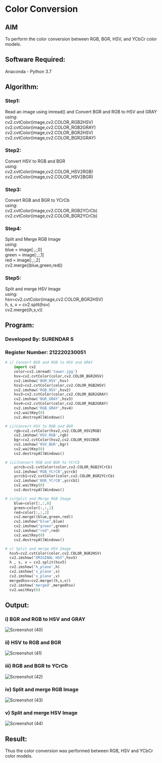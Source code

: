 # Color Conversion
## AIM
To perform the color conversion between RGB, BGR, HSV, and YCbCr color models.

## Software Required:
Anaconda - Python 3.7
## Algorithm:
### Step1:
   Read an image using imread() and Convert BGR and RGB to HSV and GRAY<br>
  using:<br>
  cv2.cvtColor(image,cv2.COLOR_RGB2HSV)<br>
  cv2.cvtColor(image,cv2.COLOR_RGB2GRAY)<br>
  cv2.cvtColor(image,cv2.COLOR_BGR2HSV)<br>
  cv2.cvtColor(image,cv2.COLOR_BGR2GRAY)
  
### Step2:
  Convert HSV to RGB and BGR<br>
  using:<br>
  cv2.cvtColor(image,cv2.COLOR_HSV2RGB)<br>
  cv2.cvtColor(image,cv2.COLOR_HSV2BGR)  
### Step3:
  Convert RGB and BGR to YCrCb<br>
    using:<br>
    cv2.cvtColor(image,cv2.COLOR_RGB2YCrCb)<br>
    cv2.cvtColor(image,cv2.COLOR_BGR2YCrCb)
### Step4:
   Split and Merge RGB Image<br>
    using:<br>
    blue = image[:,:,0]<br>
    green = image[:,:,1]<br>
    red = image[:,:,2]<br>
    cv2.merge((blue,green,red))

### Step5:
   Split and merge HSV Image<br>
    using:<br>
    hsv=cv2.cvtColor(image,cv2.COLOR_BGR2HSV)<br>
    h, s, v = cv2.split(hsv)<br>
    cv2.merge((h,s,v))

## Program:
### Developed By: SURENDAR S
### Register Number: 212220230051
```python
# i) Convert BGR and RGB to HSV and GRAY
    import cv2
    color=cv2.imread('tower.jpg')
    hsv=cv2.cvtColor(color,cv2.COLOR_BGR2HSV)
    cv2.imshow('BGR_HSV',hsv)
    hsv2=cv2.cvtColor(color,cv2.COLOR_RGB2HSV)
    cv2.imshow('RGB_HSV',hsv2)
    hsv3=cv2.cvtColor(color,cv2.COLOR_BGR2GRAY)
    cv2.imshow('BGR_GRAY',hsv3)
    hsv4=cv2.cvtColor(color,cv2.COLOR_RGB2GRAY)
    cv2.imshow('RGB_GRAY',hsv4)
    cv2.waitKey(0)
    cv2.destroyAllWindows()

# ii)Convert HSV to RGB and BGR
    rgb=cv2.cvtColor(hsv2,cv2.COLOR_HSV2RGB)
    cv2.imshow('HSV_RGB',rgb)
    bgr=cv2.cvtColor(hsv2,cv2.COLOR_HSV2BGR
    cv2.imshow('HSV_BGR',bgr) 
    cv2.waitKey(0)
    cv2.destroyAllWindows()

# iii)Convert RGB and BGR to YCrCb
    ycrcb=cv2.cvtColor(color,cv2.COLOR_RGB2YCrCb)
    cv2.imshow('RGB_YCrCB',ycrcb)
    ycrcb1=cv2.cvtColor(color,cv2.COLOR_BGR2YCrCb)
    cv2.imshow('BGR_YCrCB',ycrcb1)
    cv2.waitKey(0)
    cv2.destroyAllWindows()

# iv)Split and Merge RGB Image
    blue=color[:,:,0]
    green=color[:,:,1]
    red=color[:,:,2]
    cv2.merge((blue,green,red))
    cv2.imshow("blue",blue)
    cv2.imshow("green",green)
    cv2.imshow("red",red)
    cv2.waitKey(0)
    cv2.destroyAllWindows()

# v) Split and merge HSV Image
  hsv5=cv2.cvtColor(color,cv2.COLOR_BGR2HSV)
  cv2.imshow("ORIGINAL HSV",hsv5)
  h , s, v = cv2.split(hsv5)
  cv2.imshow('h_plane',h)
  cv2.imshow('s_plane',s)
  cv2.imshow('v_plane',v)
  mergedhsv=cv2.merge((h,s,v))
  cv2.imshow('merged',mergedhsv)
  cv2.waitKey(0)

```
## Output:
### i) BGR and RGB to HSV and GRAY
![Screenshot (40)](https://user-images.githubusercontent.com/75235759/163123040-5dcabd1a-12e6-4b47-a6d2-15815a3a0f6f.png)



### ii) HSV to RGB and BGR
![Screenshot (41)](https://user-images.githubusercontent.com/75235759/163123079-3bcaa8cb-5e35-41a3-ba04-08fa26e7d563.png)



### iii) RGB and BGR to YCrCb

![Screenshot (42)](https://user-images.githubusercontent.com/75235759/163123137-73988590-33c0-4e9a-90f3-3f99668cc092.png)

### iv) Split and merge RGB Image

![Screenshot (43)](https://user-images.githubusercontent.com/75235759/163123188-b688b75a-2281-463c-80dd-913cf29c7639.png)


### v) Split and merge HSV Image


![Screenshot (44)](https://user-images.githubusercontent.com/75235759/163123232-e32c194d-ffc4-48ac-a891-3aaf2add484a.png)

## Result:
Thus the color conversion was performed between RGB, HSV and YCbCr color models.
